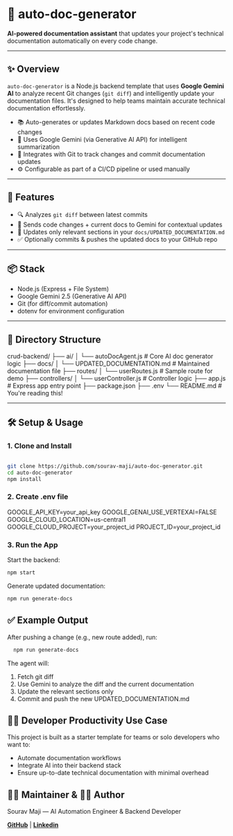 # 🧠 auto-doc-generator

**AI-powered documentation assistant** that updates your project's technical documentation automatically on every code change.

---

## ✨ Overview

`auto-doc-generator` is a Node.js backend template that uses **Google Gemini AI** to analyze recent Git changes (`git diff`) and intelligently update your documentation files. It's designed to help teams maintain accurate technical documentation effortlessly.

- 📚 Auto-generates or updates Markdown docs based on recent code changes
- 🧠 Uses Google Gemini (via Generative AI API) for intelligent summarization
- 🔁 Integrates with Git to track changes and commit documentation updates
- ⚙️ Configurable as part of a CI/CD pipeline or used manually

---

## 🚀 Features

- 🔍 Analyzes `git diff` between latest commits
- 🤖 Sends code changes + current docs to Gemini for contextual updates
- 📝 Updates only relevant sections in your `docs/UPDATED_DOCUMENTATION.md`
- ✅ Optionally commits & pushes the updated docs to your GitHub repo

---

## 📦 Stack

- Node.js (Express + File System)
- Google Gemini 2.5 (Generative AI API)
- Git (for diff/commit automation)
- dotenv for environment configuration

---

## 📁 Directory Structure
crud-backend/
├── ai/
│ └── autoDocAgent.js # Core AI doc generator logic
├── docs/
│ └── UPDATED_DOCUMENTATION.md # Maintained documentation file
├── routes/
│ └── userRoutes.js # Sample route for demo
├── controllers/
│ └── userController.js # Controller logic
├── app.js # Express app entry point
├── package.json
├── .env
└── README.md # You're reading this!


---

## 🛠️ Setup & Usage

### 1. Clone and Install

```bash

git clone https://github.com/sourav-maji/auto-doc-generator.git
cd auto-doc-generator
npm install
```

### 2. Create .env file

GOOGLE_API_KEY=your_api_key
GOOGLE_GENAI_USE_VERTEXAI=FALSE
GOOGLE_CLOUD_LOCATION=us-central1
GOOGLE_CLOUD_PROJECT=your_project_id
PROJECT_ID=your_project_id

### 3. Run the App
 Start the backend:
``` bash 
npm start
```
  Generate updated documentation:
  ```bash
  npm run generate-docs
```
## ✅ Example Output
After pushing a change (e.g., new route added), run:

```bash
  npm run generate-docs
```
The agent will:

1. Fetch git diff 
2. Use Gemini to analyze the diff and the current documentation
3. Update the relevant sections only
4. Commit and push the new UPDATED_DOCUMENTATION.md

## 👨‍💻 Developer Productivity Use Case
This project is built as a starter template for teams or solo developers who want to:
- Automate documentation workflows
- Integrate AI into their backend stack
- Ensure up-to-date technical documentation with minimal overhead

## 🙋‍♂️ Maintainer & 👨‍💻 Author
Sourav Maji — AI Automation Engineer & Backend Developer

[**GitHub**](https://github.com/sourav-maji) | [**Linkedin**](https://www.linkedin.com/in/souravmajiwb/)